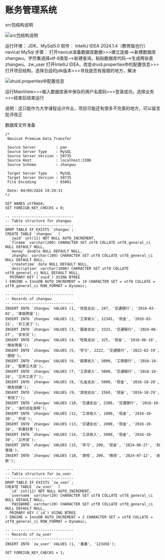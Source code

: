 # 账务管理系统

src包结构说明

![src包结构说明](D:\Users\lenovo\Desktop\Java-账务管理系统\src包结构说明.jpg)



运行环境：
	JDK、MySql5.0
软件：
	IntelliJ IDEA 2024.1.4（教育版也行）
	navicat
	MySql
步骤：
	打开navicat准备数据库数据>>>建立连接-->新建数据库zhangwu，字符集选择utf-8类型-->新建查询，粘贴数据库代码-->生成两张表zhangwu、zw_user
	打开IntelliJ IDEA，改变druid.properties中的配置信息>>>打开项目结构，选择合适的jdk版本>>>寻找是否有报错的地方，解决

![druid.properties中配置信息](D:\Users\lenovo\Desktop\Java-账务管理系统\druid.properties中配置信息.png)

​	运行MainView>>>输入数据库表中保存的用户名密码>>>登录成功，选择业务>>>结束后结束运行


说明：这只能作为大学课程设计作业，项目可能还有很多不完善的地方，可以留言批评改正



数据库文件准备

```mysql
/*
 Navicat Premium Data Transfer

 Source Server         : pan
 Source Server Type    : MySQL
 Source Server Version : 50735
 Source Host           : localhost:3306
 Source Schema         : zhangwu

 Target Server Type    : MySQL
 Target Server Version : 50735
 File Encoding         : 65001

 Date: 04/09/2024 19:20:31
*/

SET NAMES utf8mb4;
SET FOREIGN_KEY_CHECKS = 0;

-- ----------------------------
-- Table structure for zhangwu
-- ----------------------------
DROP TABLE IF EXISTS `zhangwu`;
CREATE TABLE `zhangwu`  (
  `zwid` int(11) NOT NULL AUTO_INCREMENT,
  `flname` varchar(200) CHARACTER SET utf8 COLLATE utf8_general_ci NULL DEFAULT NULL,
  `money` double NULL DEFAULT NULL,
  `zhanghu` varchar(100) CHARACTER SET utf8 COLLATE utf8_general_ci NULL DEFAULT NULL,
  `createtime` date NULL DEFAULT NULL,
  `description` varchar(1000) CHARACTER SET utf8 COLLATE utf8_general_ci NULL DEFAULT NULL,
  PRIMARY KEY (`zwid`) USING BTREE
) ENGINE = InnoDB AUTO_INCREMENT = 19 CHARACTER SET = utf8 COLLATE = utf8_general_ci ROW_FORMAT = Dynamic;

-- ----------------------------
-- Records of zhangwu
-- ----------------------------
INSERT INTO `zhangwu` VALUES (1, '吃饭支出', 247, '交通银行', '2016-03-02', '家庭聚餐');
INSERT INTO `zhangwu` VALUES (2, '工资收入', 12345, '现金', '2016-03-15', '开工资了');
INSERT INTO `zhangwu` VALUES (3, '服装支出', 3333, '交通银行', '2024-06-27', '买买买');
INSERT INTO `zhangwu` VALUES (4, '吃饭支出', 325, '现金', '2016-06-18', '朋友聚餐');
INSERT INTO `zhangwu` VALUES (5, '学习', 2222, '交通银行', '2022-02-19', '报班');
INSERT INTO `zhangwu` VALUES (6, '股票收入', 5000, '工商银行', '2016-10-28', '股票又大涨');
INSERT INTO `zhangwu` VALUES (7, '工资收入', 5000, '交通银行', '2016-10-28', '又开工资了');
INSERT INTO `zhangwu` VALUES (8, '礼金支出', 5000, '现金', '2016-10-28', '朋友结婚');
INSERT INTO `zhangwu` VALUES (9, '其他支出', 1560, '现金', '2016-10-29', '丢钱了');
INSERT INTO `zhangwu` VALUES (10, '交通支出', 2300, '交通银行', '2016-10-29', '油价还在涨啊');
INSERT INTO `zhangwu` VALUES (12, '工资收入', 1000, '现金', '2016-10-30', '开资');
INSERT INTO `zhangwu` VALUES (13, '交通支出', 2000, '现金', '2016-10-30', '机票好贵');
INSERT INTO `zhangwu` VALUES (14, '工资收入', 5000, '现金', '2016-10-30', '又开资');
INSERT INTO `zhangwu` VALUES (15, '学习', 200, '现金', '2024-06-27', '别管我');
INSERT INTO `zhangwu` VALUES (18, '游戏', 200, '微信', '2024-07-12', '皮肤');

-- ----------------------------
-- Table structure for zw_user
-- ----------------------------
DROP TABLE IF EXISTS `zw_user`;
CREATE TABLE `zw_user`  (
  `id` int(11) NOT NULL AUTO_INCREMENT,
  `username` varchar(20) CHARACTER SET utf8 COLLATE utf8_general_ci NULL DEFAULT NULL,
  `PASSWORD` varchar(20) CHARACTER SET utf8 COLLATE utf8_general_ci NULL DEFAULT NULL,
  PRIMARY KEY (`id`) USING BTREE
) ENGINE = InnoDB AUTO_INCREMENT = 2 CHARACTER SET = utf8 COLLATE = utf8_general_ci ROW_FORMAT = Dynamic;

-- ----------------------------
-- Records of zw_user
-- ----------------------------
INSERT INTO `zw_user` VALUES (1, '潘潘', '123456');

SET FOREIGN_KEY_CHECKS = 1;

```

